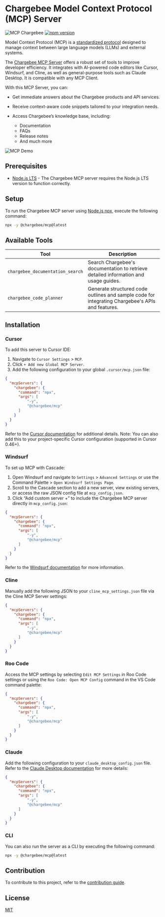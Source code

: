 # Chargebee Model Context Protocol (MCP) Server

![MCP Chargebee](https://img.shields.io/badge/MCP-Chargebee-blue)
[![npm version](https://img.shields.io/npm/v/@chargebee/mcp.svg)](https://www.npmjs.com/package/@chargebee/mcp)

Model Context Protocol (MCP) is a [standardized protocol](https://modelcontextprotocol.io/introduction) designed to manage context between large language models (LLMs) and external systems.

The [Chargebee MCP Server](https://npmjs.com/package/@chargebee/mcp) offers a robust set of tools to improve developer efficiency. It integrates with AI-powered code editors like Cursor, Windsurf, and Cline, as well as general-purpose tools such as Claude Desktop. It is compatible with any MCP Client.

With this MCP Server, you can:

- Get immediate answers about the Chargebee products and API services.

- Receive context-aware code snippets tailored to your integration needs.

- Access Chargebee’s knowledge base, including:
  - Documentation
  - FAQs
  - Release notes
  - And much more

![MCP Demo](https://raw.githubusercontent.com/chargebee/agentkit/readme_update/media/mcp-demo.gif)

## Prerequisites

- [Node.js LTS](https://nodejs.org/en/download/) - The Chargebee MCP server requires the Node.js LTS version to function correctly.

## Setup

To run the Chargebee MCP server using [Node.js npx](https://docs.npmjs.com/cli/v10/commands/npx), execute the following command:

```sh
npx -y @chargebee/mcp@latest
```

## Available Tools

| Tool                                 | Description                                                                                      |
| -------------------------------------| -------------------------------------------------------------------------------------------------|
| `chargebee_documentation_search`     | Search Chargebee's documentation to retrieve detailed information and usage guides.              |
| `chargebee_code_planner`             | Generate structured code outlines and sample code for integrating Chargebee's APIs and features. |

## Installation

### Cursor

To add this server to Cursor IDE:

1. Navigate to `Cursor Settings` > `MCP`.
2. Click `+ Add new Global MCP Server`.
3. Add the following configuration to your global `.cursor/mcp.json` file:

```json
{
  "mcpServers": {
    "chargebee": {
      "command": "npx",
      "args": [
          "-y",
          "@chargebee/mcp"
      ]
    }
  }
}
```

Refer to the [Cursor documentation](https://docs.cursor.com/context/model-context-protocol) for additional details. Note: You can also add this to your project-specific Cursor configuration (supported in Cursor 0.46+).

### Windsurf

To set up MCP with Cascade:

1. Open Windsurf and navigate to `Settings` > `Advanced Settings` or use the Command Palette > `Open Windsurf Settings Page`.
2. Scroll to the Cascade section to add a new server, view existing servers, or access the raw JSON config file at `mcp_config.json`.
3. Click “Add custom server +” to include the Chargebee MCP server directly in `mcp_config.json`:

```json
{
  "mcpServers": {
    "chargebee": {
      "command": "npx",
      "args": [
          "-y",
          "@chargebee/mcp"
      ]
    }
  }
}
```

Refer to the [Windsurf documentation](https://docs.codeium.com/windsurf/mcp) for more information.

### Cline

Manually add the following JSON to your `cline_mcp_settings.json` file via the Cline MCP Server settings:

```json
{
  "mcpServers": {
    "chargebee": {
      "command": "npx",
      "args": [
          "-y",
          "@chargebee/mcp"
      ]
    }
  }
}
```

### Roo Code

Access the MCP settings by selecting `Edit MCP Settings` in Roo Code settings or using the `Roo Code: Open MCP Config` command in the VS Code command palette:

```json
{
  "mcpServers": {
    "chargebee": {
      "command": "npx",
      "args": [
          "-y",
          "@chargebee/mcp"
      ]
    }
  }
}
```

### Claude

Add the following configuration to your `claude_desktop_config.json` file. Refer to the [Claude Desktop documentation](https://modelcontextprotocol.io/quickstart/user) for more details:

```json
{
  "mcpServers": {
    "chargebee": {
      "command": "npx",
      "args": [
          "-y",
          "@chargebee/mcp"
      ]
    }
  }
}
```

### CLI

You can also run the server as a CLI by executing the following command:

```sh
npx -y @chargebee/mcp@latest
```

## Contribution

To contribute to this project, refer to the [contribution guide](CONTRIBUTING.md).

## License

[MIT](https://github.com/chargebee/agentkit/blob/main/LICENSE)